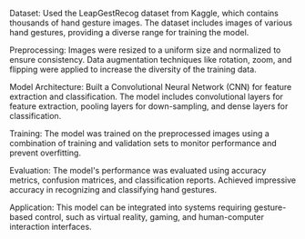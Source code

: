 Dataset:
Used the LeapGestRecog dataset from Kaggle, which contains thousands of hand gesture images.
The dataset includes images of various hand gestures, providing a diverse range for training the model.

Preprocessing:
Images were resized to a uniform size and normalized to ensure consistency.
Data augmentation techniques like rotation, zoom, and flipping were applied to increase the diversity of the training data.

Model Architecture:
Built a Convolutional Neural Network (CNN) for feature extraction and classification.
The model includes convolutional layers for feature extraction, pooling layers for down-sampling, and dense layers for classification.

Training:
The model was trained on the preprocessed images using a combination of training and validation sets to monitor performance and prevent overfitting.

Evaluation:
The model's performance was evaluated using accuracy metrics, confusion matrices, and classification reports.
Achieved impressive accuracy in recognizing and classifying hand gestures.

Application:
This model can be integrated into systems requiring gesture-based control, such as virtual reality, gaming, and human-computer interaction interfaces.
